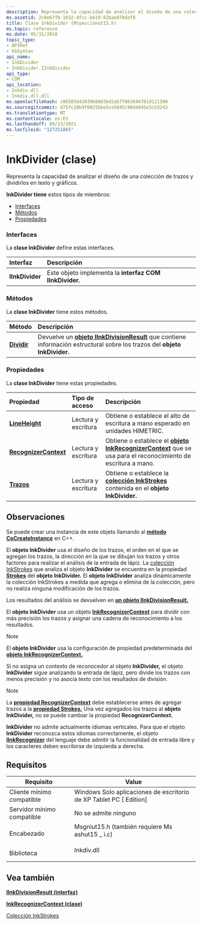 ```yaml
---
description: Representa la capacidad de analizar el diseño de una colección de trazos y dividirlos en texto y gráficos.
ms.assetid: 2c8e67fb-1032-4fcc-b419-82bae978daf8
title: Clase InkDivider (Msyecciónut15.h)
ms.topic: reference
ms.date: 05/31/2018
topic_type:
- APIRef
- kbSyntax
api_name:
- InkDivider
- InkDivider.IInkDivider
api_type:
- COM
api_location:
- Inkdiv.dll
- Inkdiv.dll.dll
ms.openlocfilehash: c0658504303968803bd2abff063694701d121390
ms.sourcegitcommit: d75fc10b9f0825bbe5ce5045c90d4045e3c53243
ms.translationtype: MT
ms.contentlocale: es-ES
ms.lasthandoff: 09/13/2021
ms.locfileid: "127251865"
---
```

# <a name="inkdivider-class"></a>InkDivider (clase)

Representa la capacidad de analizar el diseño de una colección de trazos y dividirlos en texto y gráficos.

**InkDivider tiene** estos tipos de miembros:

-   [Interfaces](#interfaces)
-   [Métodos](#methods)
-   [Propiedades](#properties)

### <a name="interfaces"></a>Interfaces

La **clase InkDivider** define estas interfaces.



| Interfaz       | Descripción                                                          |
|:----------------|:---------------------------------------------------------------------|
| **IInkDivider** | Este objeto implementa la **interfaz COM IInkDivider.**<br/> |



 

### <a name="methods"></a>Métodos

La **clase InkDivider** tiene estos métodos.



| Método                              | Descripción                                                                                                                                                        |
|:------------------------------------|:-------------------------------------------------------------------------------------------------------------------------------------------------------------------|
| [**Dividir**](/windows/win32/api/msinkaut15/nf-msinkaut15-iinkdivider-divide) | Devuelve un [**objeto IInkDivisionResult**](/windows/desktop/api/msinkaut15/nn-msinkaut15-iinkdivisionresult) que contiene información estructural sobre los trazos del **objeto InkDivider.**<br/> |



 

### <a name="properties"></a>Propiedades

La **clase InkDivider** tiene estas propiedades.



| Propiedad                                                             | Tipo de acceso           | Descripción                                                                                                                     |
|:---------------------------------------------------------------------|:----------------------|:--------------------------------------------------------------------------------------------------------------------------------|
| [**LineHeight**](/windows/win32/api/msinkaut15/nf-msinkaut15-iinkdivider-get_lineheight)<br/>               | Lectura y escritura<br/> | Obtiene o establece el alto de escritura a mano esperado en unidades HIMETRIC.<br/>                                                      |
| [**RecognizerContext**](/windows/win32/api/msinkaut15/nf-msinkaut15-iinkdivider-get_recognizercontext)<br/> | Lectura y escritura<br/> | Obtiene o establece el [**objeto InkRecognizerContext**](inkrecognizercontext-class.md) que se usa para el reconocimiento de escritura a mano.<br/> |
| [**Trazos**](/windows/win32/api/msinkaut15/nf-msinkaut15-iinkdivider-get_strokes)<br/>                     | Lectura y escritura<br/> | Obtiene o establece la [**colección InkStrokes**](/previous-versions/windows/desktop/legacy/ms703293(v=vs.85)) contenida en el **objeto InkDivider.** <br/>     |



 

## <a name="remarks"></a>Observaciones

Se puede crear una instancia de este objeto llamando al [**método CoCreateInstance**](/windows/desktop/api/combaseapi/nf-combaseapi-cocreateinstance) en C++.

El **objeto InkDivider** usa el diseño de los trazos, el orden en el que se agregan los trazos, la dirección en la que se dibujan los trazos y otros factores para realizar el análisis de la entrada de lápiz. La [colección InkStrokes](/previous-versions/windows/desktop/legacy/ms703293(v=vs.85)) que analiza el objeto **InkDivider** se encuentra en la propiedad [**Strokes**](/windows/win32/api/msinkaut15/nf-msinkaut15-iinkdivider-get_strokes) del **objeto InkDivider.** El **objeto InkDivider** analiza dinámicamente la colección InkStrokes a medida que agrega o elimina de la colección, pero no realiza ninguna modificación de los trazos.

Los resultados del análisis se devuelven en [**un objeto IInkDivisionResult.**](/windows/desktop/api/msinkaut15/nn-msinkaut15-iinkdivisionresult)

El **objeto InkDivider** usa un objeto [**InkRecognizerContext**](inkrecognizercontext-class.md) para dividir con más precisión los trazos y asignar una cadena de reconocimiento a los resultados.

> [!Note]  
> El **objeto InkDivider** usa la configuración de propiedad predeterminada del [**objeto InkRecognizerContext.**](inkrecognizercontext-class.md)

 

Si no asigna un contexto de reconocedor al objeto **InkDivider,** el objeto **InkDivider** sigue analizando la entrada de lápiz, pero divide los trazos con menos precisión y no asocia texto con los resultados de división.

> [!Note]  
> La [**propiedad RecognizerContext**](/windows/win32/api/msinkaut15/nf-msinkaut15-iinkdivider-get_recognizercontext) debe establecerse antes de agregar trazos a la [**propiedad Strokes.**](/windows/win32/api/msinkaut15/nf-msinkaut15-iinkdivider-get_strokes) Una vez agregados los trazos al **objeto InkDivider,** no se puede cambiar la propiedad **RecognizerContext.**

 

**InkDivider** no admite actualmente idiomas verticales. Para que el objeto **InkDivider** reconozca estos idiomas correctamente, el objeto [**IInkRecognizer**](/windows/desktop/api/msinkaut/nn-msinkaut-iinkrecognizer) del lenguaje debe admitir la funcionalidad de entrada libre y los caracteres deben escribirse de izquierda a derecha.

## <a name="requirements"></a>Requisitos



| Requisito | Value |
|-------------------------------------|-------------------------------------------------------------------------------------------------------------------------|
| Cliente mínimo compatible<br/> | Windows Solo aplicaciones de escritorio de XP Tablet PC \[ Edition\]<br/>                                                           |
| Servidor mínimo compatible<br/> | No se admite ninguno<br/>                                                                                               |
| Encabezado<br/>                   | <dl> <dt>Msgniut15.h (también requiere Ms ashut15 \_ i.c)</dt> </dl> |
| Biblioteca<br/>                  | <dl> <dt>Inkdiv.dll</dt> </dl>                                   |



## <a name="see-also"></a>Vea también

<dl> <dt>

[**IInkDivisionResult (interfaz)**](/windows/desktop/api/msinkaut15/nn-msinkaut15-iinkdivisionresult)
</dt> <dt>

[**InkRecognizerContext (clase)**](inkrecognizercontext-class.md)
</dt> <dt>

[Colección InkStrokes](/previous-versions/windows/desktop/legacy/ms703293(v=vs.85))
</dt> </dl>

 

